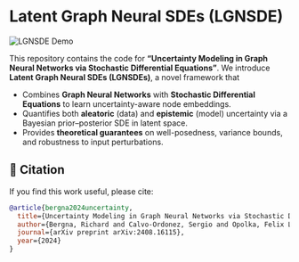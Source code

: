 # Latent Graph Neural SDEs (LGNSDE)
![LGNSDE Demo](assets/demo.gif)

This repository contains the code for **“Uncertainty Modeling in Graph Neural Networks via Stochastic Differential Equations”**. We introduce **Latent Graph Neural SDEs (LGNSDEs)**, a novel framework that

- Combines **Graph Neural Networks** with **Stochastic Differential Equations** to learn uncertainty-aware node embeddings.
- Quantifies both **aleatoric** (data) and **epistemic** (model) uncertainty via a Bayesian prior–posterior SDE in latent space.
- Provides **theoretical guarantees** on well-posedness, variance bounds, and robustness to input perturbations.


## 📜 Citation

If you find this work useful, please cite:

```bibtex
@article{bergna2024uncertainty,
  title={Uncertainty Modeling in Graph Neural Networks via Stochastic Differential Equations},
  author={Bergna, Richard and Calvo-Ordonez, Sergio and Opolka, Felix L and Li{\`o}, Pietro and Hernandez-Lobato, Jose Miguel},
  journal={arXiv preprint arXiv:2408.16115},
  year={2024}
}
```

